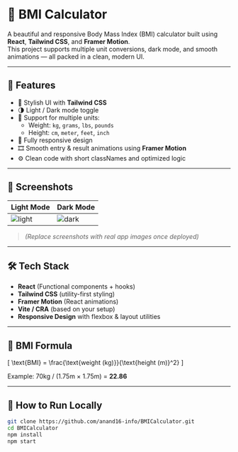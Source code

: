 # 💪 BMI Calculator

A beautiful and responsive Body Mass Index (BMI) calculator built using **React**, **Tailwind CSS**, and **Framer Motion**.  
This project supports multiple unit conversions, dark mode, and smooth animations — all packed in a clean, modern UI.

---

## 🚀 Features

- 🎨 Stylish UI with **Tailwind CSS**
- 🌗 Light / Dark mode toggle
- 📏 Support for multiple units:
  - Weight: `kg`, `grams`, `lbs`, `pounds`
  - Height: `cm`, `meter`, `feet`, `inch`
- 📱 Fully responsive design
- 🎞️ Smooth entry & result animations using **Framer Motion**
- ⚙️ Clean code with short classNames and optimized logic

---

## 📸 Screenshots

| Light Mode | Dark Mode |
|------------|-----------|
| ![light](https://via.placeholder.com/300x200?text=Light+Mode) | ![dark](https://via.placeholder.com/300x200?text=Dark+Mode) |

> *(Replace screenshots with real app images once deployed)*

---

## 🛠️ Tech Stack

- **React** (Functional components + hooks)
- **Tailwind CSS** (utility-first styling)
- **Framer Motion** (React animations)
- **Vite / CRA** (based on your setup)
- **Responsive Design** with flexbox & layout utilities

---

## 🧠 BMI Formula

\[
\text{BMI} = \frac{\text{weight (kg)}}{\text{height (m)}^2}
\]

Example: 70kg / (1.75m × 1.75m) = **22.86**

---

## 🚧 How to Run Locally

```bash
git clone https://github.com/anand16-info/BMICalculator.git
cd BMICalculator
npm install
npm start
